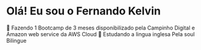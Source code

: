 # Olá! Eu sou o Fernando Kelvin

🔔 Fazendo 1 Bootcamp de 3 meses disponibilizado pela Campinho Digital e Amazon web service da AWS Cloud
📜 Estudando a lingua inglesa Pela soul Bilingue 
